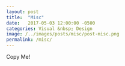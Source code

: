 ```yaml
---
layout: post
title:  "Misc"
date:   2017-05-03 12:00:00 -0500
categories: Visual &nbsp; Design
image: /../images/posts/misc/post-misc.png
permalink: /misc/
---
```

Copy Me!
